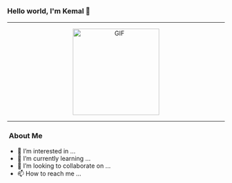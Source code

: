 ### Hello world, I'm Kemal 👋 

-----

<p align="center">
<img alt="GIF" src="https://media.giphy.com/media/Cmr1OMJ2FN0B2/giphy.gif" width = 200/>
</p>

-----

### &nbsp;About Me

- 👀 I’m interested in ...
- 🌱 I’m currently learning ...
- 💞️ I’m looking to collaborate on ...
- 📫 How to reach me ...
